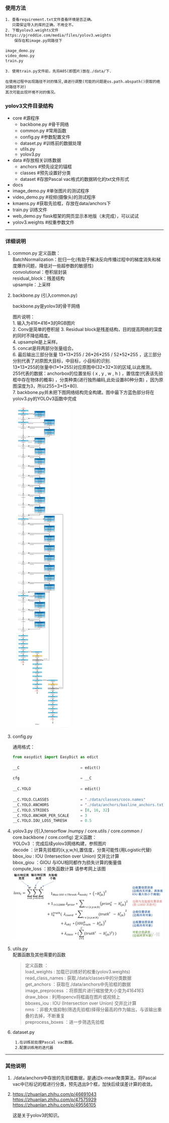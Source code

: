 ### 使用方法
    1. 查看requirement.txt文件查看环境是否正确。
       只需保证导入的库的正确，不用全不。
    2. 下载yolov3.weights文件 https://pjreddie.com/media/files/yolov3.weights
        保存在和image.py同路径下
        
    image_demo.py
    video_demo.py
    train.py

    3. 使用train.py文件前，先将A05(即图片)放在./data/下.

    在使用过程中出现路径不对的情况,请进行调整(可能的问题是os.path.abspath()获取的绝对路径不对)
    其次可能出现环境不对的情况。
    



### yolov3文件目录结构
- core #源程序
    - backbone.py  #骨干网络
    - common.py   #常用函数
    - config.py   #参数配置文件
    - dataset.py  #训练前的数据处理
    - utils.py
    - yolov3.py
- data  #存放相关训练数据
    - anchors  #预先设定的锚框
    - classes  #预先设置好分类
    - dataset  #存放Pascal vac格式的数据转化的txt文件形式
- docs
- image_demo.py  #单张图片的测试程序
- video_demo.py  #视频(摄像头)的测试程序
- kmaens.py   #获取先验框，存放在data/anchors下  
- train.py 训练文件  
- web_demo.py flask框架的网页显示本地版（未完成），可以试试
- yolov3.weights   #权重参数文件

---

### 详细说明

1. common.py
    定义函数：  
    BatchNormalization：批归一化(有助于解决反向传播过程中的梯度消失和梯度爆炸问题，降低对一些超参数的敏感性)   
    convolutional：卷积层封装  
    residual_block：残差结构  
    upsample：上采样  
    
2. backbone.py (引入common.py)

    backbone.py是yolov3的骨干网络

    图片说明：  
        1. 输入为416\*416\*3的RGB图片  
        2. Conv是简单的卷积层 
        3. Residual block是残差结构，目的提高网络的深度的同时不降低精度。  
        4. upsample是上采样。  
        5. concat是将两部分张量组合。  
        6. 最后输出三部分张量 13\*13\*255 / 26\*26\*255 / 52\*52\*255 ，这三部分分别代表了对原图大目标，中目标，小目标的识别.  
        13\*13\*255的张量中(1\*1\*255)对应原图中(32\*32\*3)的区域,以此推测。  
        255代表的数据：anchorbox的位置坐标 ( x , y , w , h ) ，置信度(代表该先验框中存在物体的概率) ，分类种类(进行独热编码,此处设置80种分类) ，因为原图深度为3，所以255=3\*(5+80).  
        7. backbone.py并未把下图网络结构完全构建。图中最下方蓝色部分将在yolov3.py的YOLOv3函数中完成  

    <img src='assert/backbone.png' >

3. config.py 

    通用格式：

    ```python
    from easydict import EasyDict as edict

    __C                           = edict()

    cfg                           = __C
    
    __C.YOLO                      = edict()
    
    __C.YOLO.CLASSES              = "./data/classes/coco.names"
    __C.YOLO.ANCHORS              = "./data/anchors/basline_anchors.txt"
    __C.YOLO.STRIDES              = [8, 16, 32]
    __C.YOLO.ANCHOR_PER_SCALE     = 3
    __C.YOLO.IOU_LOSS_THRESH      = 0.5
    ```

4. yolov3.py (引入tensorflow /numpy / core.utils / core.common / core.backbone / core.config)
    定义函数：  
    YOLOv3 ：完成后续yolov3网络构建，参照图片   
    decode ：计算先验框的(x,y,w,h),置信度，分类可能性(用Logistic代替)
    bbox_iou : IOU (Intersection over Union) 交并比计算  
    bbox_giou ：GIOU 与IOU相同都作为损失计算的衡量值   
    compute_loss ：损失函数计算 请参考网上该图  
    ![loss](./assert/loss.jpg)

5. utils.py   
    配置函数及其他需要的函数  
    >定义函数 ：  
    load_weights : 加载已训练好的权重(yolov3.weights)    
    read_class_names : 获取./data/classes中的分类数据  
    get_anchors ：获取在./data/anchors中先验框的数据   
    image_preprocess ：将原图片进行缩放使大小变为416*416*3   
    draw_bbox : 利用opencv将框画在图片或视频上    
    bboxes_iou : IOU (Intersection over Union) 交并比计算   
    nms ：非极大值抑制(筛选先验框)择得分最高的作为输出，与该输出重叠的去掉，不断重复  
    preprocess_boxes ：进一步筛选先验框  

6. dataset.py
    
        1.在训练前处理Pascal vac数据。
        2.配置训练用的迭代器  
        

   

---

### 其他说明   
1. ./data/anchors中存放的先验框数据，是通过k-mean聚类算法，将Pascal vac中已标记的框进行分类，预先选出9个框，加快后续误差计算的收敛。 

2. https://zhuanlan.zhihu.com/p/46691043  
    https://zhuanlan.zhihu.com/p/47575929  
    https://zhuanlan.zhihu.com/p/49556105

    这是关于yolov3的知识。
